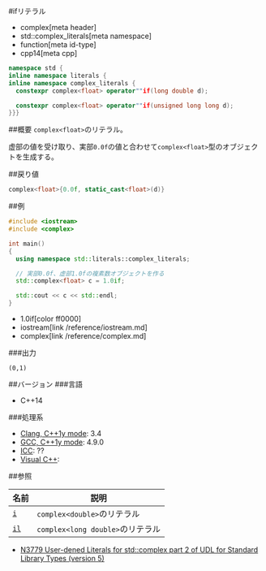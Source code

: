 #ifリテラル
* complex[meta header]
* std::complex_literals[meta namespace]
* function[meta id-type]
* cpp14[meta cpp]

```cpp
namespace std {
inline namespace literals {
inline namespace complex_literals {
  constexpr complex<float> operator""if(long double d);

  constexpr complex<float> operator""if(unsigned long long d);
}}}
```

##概要
`complex<float>`のリテラル。

虚部の値を受け取り、実部`0.0f`の値と合わせて`complex<float>`型のオブジェクトを生成する。


##戻り値
```cpp
complex<float>{0.0f, static_cast<float>(d)}
```


##例
```cpp
#include <iostream>
#include <complex>

int main()
{
  using namespace std::literals::complex_literals;

  // 実部0.0f、虚部1.0fの複素数オブジェクトを作る
  std::complex<float> c = 1.0if;

  std::cout << c << std::endl;
}
```
* 1.0if[color ff0000]
* iostream[link /reference/iostream.md]
* complex[link /reference/complex.md]

###出力
```
(0,1)
```

##バージョン
###言語
- C++14

###処理系
- [Clang, C++1y mode](/implementation.md#clang): 3.4
- [GCC, C++1y mode](/implementation.md#gcc): 4.9.0
- [ICC](/implementation.md#icc): ??
- [Visual C++](/implementation.md#visual_cpp): 

##参照

| 名前               | 説明                             |
|--------------------|----------------------------------|
| [`i`](./op_i.md)   | `complex<double>`のリテラル       |
| [`il`](./op_il.md) | `complex<long double>`のリテラル |

- [N3779 User-dened Literals for std::complex part 2 of UDL for Standard Library Types (version 5)](http://isocpp.org/files/papers/N3779.pdf)

